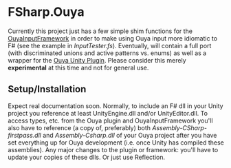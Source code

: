 # FSharp.Ouya

Currently this project just has a few simple shim functions for the [OuyaInputFramework](https://github.com/rendermat/OuyaInputFramework) in order to make using Ouya input more idiomatic to F# (see the example in *InputTester.fs*). Eventually, will contain a full port (with discriminated unions and active patterns vs. enums) as well as a wrapper for the [Ouya Unity Plugin](https://github.com/ouya/ouya-unity-plugin). Please consider this merely **experimental** at this time and not for general use.

## Setup/Installation

Expect real documentation soon. Normally, to include an F# dll in your Unity project you reference at least UnityEngine.dll and/or UnityEditor.dll. To access types, etc. from the Ouya plugin and OuyaInputFramework you'll also have to reference (a copy of, preferably) both *Assembly-CSharp-firstpass.dll* and *Assembly-Csharp.dll* of your Ouya project after you have set everything up for Ouya development (i.e. once Unity has compiled these assemblies). Any major changes to the plugin or framework: you'll have to update your copies of these dlls. Or just use Reflection.
